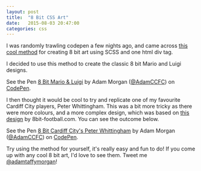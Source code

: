 ```yaml
---
layout: post
title:  "8 Bit CSS Art"
date:   2015-08-03 20:47:00
categories: css
---
```


I was randomly trawling codepen a few nights ago, and came across [this cool method](http://codepen.io/nucliweb/pen/RPqrQY) for creating 8 bit art using SCSS and one html div tag. 

I decided to use this method to create the classic 8 bit Mario and Luigi designs.

<p data-height="285" data-theme-id="0" data-slug-hash="NqEYEB" data-default-tab="result" data-user="AdamCCFC" class='codepen'>See the Pen <a href='http://codepen.io/AdamCCFC/pen/NqEYEB/'>8 Bit Mario & Luigi</a> by Adam Morgan (<a href='http://codepen.io/AdamCCFC'>@AdamCCFC</a>) on <a href='http://codepen.io'>CodePen</a>.</p>
<script async src="//assets.codepen.io/assets/embed/ei.js"></script>

I then thought it would be cool to try and replicate one of my favourite Cardiff City players, Peter Whittingham. This was a bit more tricky as there were more colours, and a more complex design, which was based on [this design](http://8bit-football.com/2012/12/12/cardiff-city-woking-fc-and-dc-united/) by 8bit-football.com. You can see the outcome below.

<p data-height="434" data-theme-id="0" data-slug-hash="PqxBQK" data-default-tab="result" data-user="AdamCCFC" class='codepen'>See the Pen <a href='http://codepen.io/AdamCCFC/pen/PqxBQK/'>8 Bit Cardiff City's Peter Whittingham</a> by Adam Morgan (<a href='http://codepen.io/AdamCCFC'>@AdamCCFC</a>) on <a href='http://codepen.io'>CodePen</a>.</p>
<script async src="//assets.codepen.io/assets/embed/ei.js"></script>

Try using the method for yourself, it's really easy and fun to do! If you come up with any cool 8 bit art, I'd love to see them. Tweet me [@adamtaffymorgan](https://twitter.com/adamtaffymorgan)!
